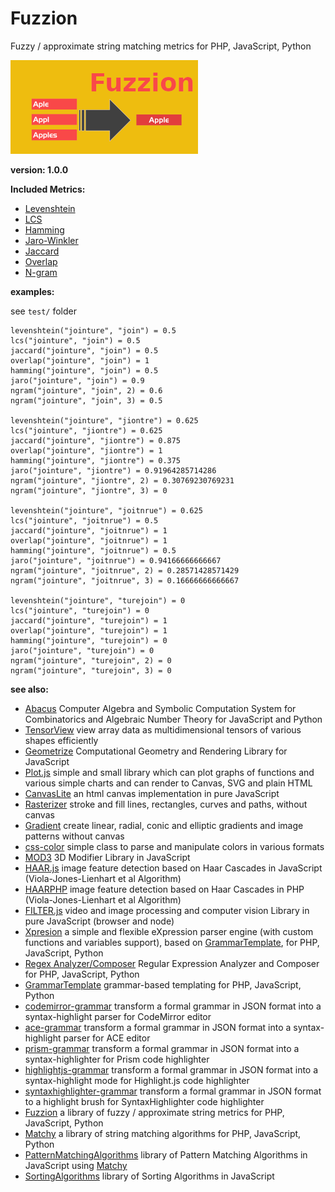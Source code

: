 # Fuzzion

Fuzzy / approximate string matching metrics for PHP, JavaScript, Python

![Fuzzion](/fuzzion.png)

**version: 1.0.0**

**Included Metrics:**

* [Levenshtein](https://en.wikipedia.org/wiki/Levenshtein_distance)
* [LCS](https://en.wikipedia.org/wiki/Longest_common_subsequence_problem)
* [Hamming](https://en.wikipedia.org/wiki/Hamming_distance)
* [Jaro-Winkler](https://en.wikipedia.org/wiki/Jaro%E2%80%93Winkler_distance)
* [Jaccard](https://en.wikipedia.org/wiki/Jaccard_index)
* [Overlap](https://en.wikipedia.org/wiki/Overlap_coefficient)
* [N-gram](https://en.wikipedia.org/wiki/N-gram)

**examples:**

see `test/` folder

```text
levenshtein("jointure", "join") = 0.5
lcs("jointure", "join") = 0.5
jaccard("jointure", "join") = 0.5
overlap("jointure", "join") = 1
hamming("jointure", "join") = 0.5
jaro("jointure", "join") = 0.9
ngram("jointure", "join", 2) = 0.6
ngram("jointure", "join", 3) = 0.5

levenshtein("jointure", "jiontre") = 0.625
lcs("jointure", "jiontre") = 0.625
jaccard("jointure", "jiontre") = 0.875
overlap("jointure", "jiontre") = 1
hamming("jointure", "jiontre") = 0.375
jaro("jointure", "jiontre") = 0.91964285714286
ngram("jointure", "jiontre", 2) = 0.30769230769231
ngram("jointure", "jiontre", 3) = 0

levenshtein("jointure", "joitnrue") = 0.625
lcs("jointure", "joitnrue") = 0.5
jaccard("jointure", "joitnrue") = 1
overlap("jointure", "joitnrue") = 1
hamming("jointure", "joitnrue") = 0.5
jaro("jointure", "joitnrue") = 0.94166666666667
ngram("jointure", "joitnrue", 2) = 0.28571428571429
ngram("jointure", "joitnrue", 3) = 0.16666666666667

levenshtein("jointure", "turejoin") = 0
lcs("jointure", "turejoin") = 0
jaccard("jointure", "turejoin") = 1
overlap("jointure", "turejoin") = 1
hamming("jointure", "turejoin") = 0
jaro("jointure", "turejoin") = 0
ngram("jointure", "turejoin", 2) = 0
ngram("jointure", "turejoin", 3) = 0
```

**see also:**

* [Abacus](https://github.com/foo123/Abacus) Computer Algebra and Symbolic Computation System for Combinatorics and Algebraic Number Theory for JavaScript and Python
* [TensorView](https://github.com/foo123/TensorView) view array data as multidimensional tensors of various shapes efficiently
* [Geometrize](https://github.com/foo123/Geometrize) Computational Geometry and Rendering Library for JavaScript
* [Plot.js](https://github.com/foo123/Plot.js) simple and small library which can plot graphs of functions and various simple charts and can render to Canvas, SVG and plain HTML
* [CanvasLite](https://github.com/foo123/CanvasLite) an html canvas implementation in pure JavaScript
* [Rasterizer](https://github.com/foo123/Rasterizer) stroke and fill lines, rectangles, curves and paths, without canvas
* [Gradient](https://github.com/foo123/Gradient) create linear, radial, conic and elliptic gradients and image patterns without canvas
* [css-color](https://github.com/foo123/css-color) simple class to parse and manipulate colors in various formats
* [MOD3](https://github.com/foo123/MOD3) 3D Modifier Library in JavaScript
* [HAAR.js](https://github.com/foo123/HAAR.js) image feature detection based on Haar Cascades in JavaScript (Viola-Jones-Lienhart et al Algorithm)
* [HAARPHP](https://github.com/foo123/HAARPHP) image feature detection based on Haar Cascades in PHP (Viola-Jones-Lienhart et al Algorithm)
* [FILTER.js](https://github.com/foo123/FILTER.js) video and image processing and computer vision Library in pure JavaScript (browser and node)
* [Xpresion](https://github.com/foo123/Xpresion) a simple and flexible eXpression parser engine (with custom functions and variables support), based on [GrammarTemplate](https://github.com/foo123/GrammarTemplate), for PHP, JavaScript, Python
* [Regex Analyzer/Composer](https://github.com/foo123/RegexAnalyzer) Regular Expression Analyzer and Composer for PHP, JavaScript, Python
* [GrammarTemplate](https://github.com/foo123/GrammarTemplate) grammar-based templating for PHP, JavaScript, Python
* [codemirror-grammar](https://github.com/foo123/codemirror-grammar) transform a formal grammar in JSON format into a syntax-highlight parser for CodeMirror editor
* [ace-grammar](https://github.com/foo123/ace-grammar) transform a formal grammar in JSON format into a syntax-highlight parser for ACE editor
* [prism-grammar](https://github.com/foo123/prism-grammar) transform a formal grammar in JSON format into a syntax-highlighter for Prism code highlighter
* [highlightjs-grammar](https://github.com/foo123/highlightjs-grammar) transform a formal grammar in JSON format into a syntax-highlight mode for Highlight.js code highlighter
* [syntaxhighlighter-grammar](https://github.com/foo123/syntaxhighlighter-grammar) transform a formal grammar in JSON format to a highlight brush for SyntaxHighlighter code highlighter
* [Fuzzion](https://github.com/foo123/Fuzzion) a library of fuzzy / approximate string metrics for PHP, JavaScript, Python
* [Matchy](https://github.com/foo123/Matchy) a library of string matching algorithms for PHP, JavaScript, Python
* [PatternMatchingAlgorithms](https://github.com/foo123/PatternMatchingAlgorithms) library of Pattern Matching Algorithms in JavaScript using [Matchy](https://github.com/foo123/Matchy)
* [SortingAlgorithms](https://github.com/foo123/SortingAlgorithms) library of Sorting Algorithms in JavaScript
